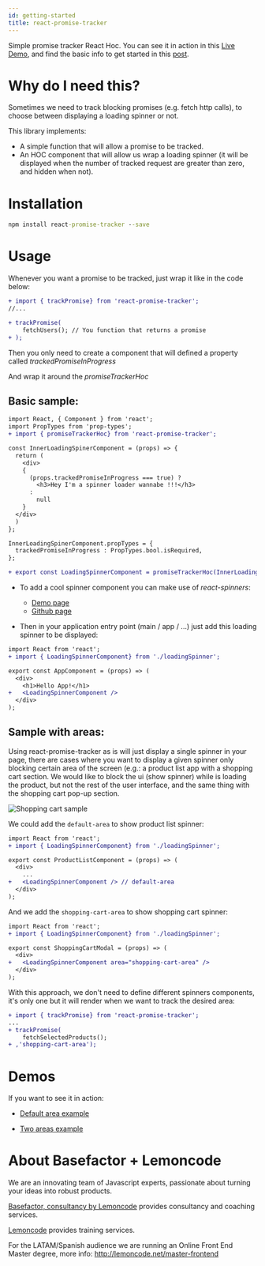 ```yaml
---
id: getting-started
title: react-promise-tracker
---
```


Simple promise tracker React Hoc. You can see it in action in this [Live Demo](https://stackblitz.com/edit/react-promise-tracker-default-area-sample), and find the basic info to get started in this [post](https://www.basefactor.com/react-how-to-display-a-loading-indicator-on-fetch-calls).

# Why do I need this?

Sometimes we need to track blocking promises (e.g. fetch http calls), to choose between displaying a loading spinner or not.

This library implements:
  - A simple function that will allow a promise to be tracked.
  - An HOC component that will allow us wrap a loading spinner (it will be displayed when the number of tracked request are greater than zero, and hidden when not).

# Installation

```cmd
npm install react-promise-tracker --save
```

# Usage

Whenever you want a promise to be tracked, just wrap it like in the code below:

```diff
+ import { trackPromise} from 'react-promise-tracker';
//...

+ trackPromise(
    fetchUsers(); // You function that returns a promise
+ );
```

Then you only need to create a component that will defined a property called _trackedPromiseInProgress_

And wrap it around the _promiseTrackerHoc_

## Basic sample:

```diff
import React, { Component } from 'react';
import PropTypes from 'prop-types';
+ import { promiseTrackerHoc} from 'react-promise-tracker';

const InnerLoadingSpinerComponent = (props) => {
  return (
    <div>
    {
      (props.trackedPromiseInProgress === true) ?
        <h3>Hey I'm a spinner loader wannabe !!!</h3>
      :
        null
    }
  </div>
  )
};

InnerLoadingSpinerComponent.propTypes = {
  trackedPromiseInProgress : PropTypes.bool.isRequired,
};

+ export const LoadingSpinnerComponent = promiseTrackerHoc(InnerLoadingSpinerComponent);
```

- To add a cool spinner component you can make use of _react-spinners_:

  - [Demo page](http://www.davidhu.io/react-spinners/)
  - [Github page](https://github.com/davidhu2000/react-spinners)


- Then in your application entry point (main / app / ...) just add this loading spinner to be displayed:

```diff
import React from 'react';
+ import { LoadingSpinnerComponent} from './loadingSpinner';

export const AppComponent = (props) => (
  <div>
    <h1>Hello App!</h1>
+   <LoadingSpinnerComponent />
  </div>
);
```

## Sample with areas:

Using react-promise-tracker as is will just display a single spinner in your page, there are cases where you want to display a given spinner only blocking certain area of the screen (e.g.: a product list app with a shopping cart section.
We would like to block the ui (show spinner) while is loading the product, but not the rest of the user interface, and the same thing with the shopping cart pop-up section.

![Shopping cart sample](./readme_resources/00-shopping-cart-sample.png)

We could add the `default-area` to show product list spinner:

```diff
import React from 'react';
+ import { LoadingSpinnerComponent} from './loadingSpinner';

export const ProductListComponent = (props) => (
  <div>
    ...
+   <LoadingSpinnerComponent /> // default-area
  </div>
);
```

And we add the `shopping-cart-area` to show shopping cart spinner:

```diff
import React from 'react';
+ import { LoadingSpinnerComponent} from './loadingSpinner';

export const ShoppingCartModal = (props) => (
  <div>
+   <LoadingSpinnerComponent area="shopping-cart-area" />
  </div>
);
```

With this approach, we don't need to define different spinners components, it's only one but it will render when we want to track the desired area:

```diff
+ import { trackPromise} from 'react-promise-tracker';
...
+ trackPromise(
    fetchSelectedProducts();
+ ,'shopping-cart-area');
```

# Demos

If you want to see it in action:

- [Default area example](https://stackblitz.com/edit/react-promise-tracker-default-area-sample)

- [Two areas example](https://stackblitz.com/edit/react-promise-tracker-two-areas-sample)


# About Basefactor + Lemoncode

We are an innovating team of Javascript experts, passionate about turning your ideas into robust products.

[Basefactor, consultancy by Lemoncode](http://www.basefactor.com) provides consultancy and coaching services.

[Lemoncode](http://lemoncode.net/services/en/#en-home) provides training services.

For the LATAM/Spanish audience we are running an Online Front End Master degree, more info: http://lemoncode.net/master-frontend
